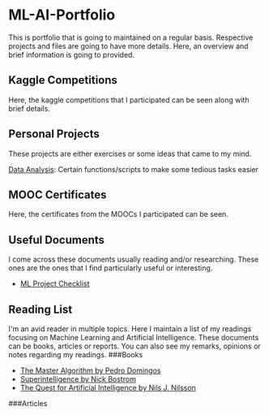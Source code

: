 # ML-AI-Portfolio
  This is portfolio that is going to maintained on a regular basis. Respective projects and files are going to have more details. Here, an overview and brief information is going to provided.

## Kaggle Competitions
  Here, the kaggle competitions that I participated can be seen along with brief details.

## Personal Projects
  These projects are either exercises or some ideas that came to my mind.
  
  [Data Analysis](https://github.com/emreozan/Data_Analysis): Certain functions/scripts to make some tedious tasks easier

## MOOC Certificates
  Here, the certificates from the MOOCs I participated can be seen.

## Useful Documents
  I come across these documents usually reading and/or researching. These ones are the ones that I find particularly useful or interesting.
  - [ML Project Checklist](https://github.com/emreozan/Useful-Documents/blob/main/ML_Project_Checklist.md)

## Reading List
  I'm an avid reader in multiple topics. Here I maintain a list of my readings focusing on Machine Learning and Artificial Intelligence. These documents can be books, articles or reports. You can also see my remarks, opinions or notes regarding my readings.
  ###Books
  - [The Master Algorithm by Pedro Domingos](https://github.com/emreozan/Reading_List/blob/main/THE%20MASTER%20ALGORITHM%20by%20PEDRO%20DOMINGOS.pdf)
  - [Superintelligence by Nick Bostrom](https://github.com/emreozan/Reading_List/blob/main/SUPERINTELLIGENCE%20by%20NICK%20BOSTROM.pdf)
  - [The Quest for Artificial Intelligence by Nils J. Nilsson](https://github.com/emreozan/Reading_List/blob/main/THE%20QUEST%20FOR%20ARTIFICIAL%20INTELLIGENCE.pdf)

###Articles

